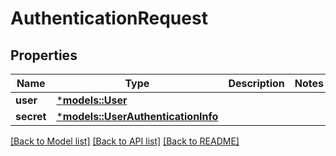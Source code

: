 # AuthenticationRequest

## Properties
Name | Type | Description | Notes
------------ | ------------- | ------------- | -------------
**user** | [***models::User**](User.md) |  | 
**secret** | [***models::UserAuthenticationInfo**](UserAuthenticationInfo.md) |  | 

[[Back to Model list]](../README.md#documentation-for-models) [[Back to API list]](../README.md#documentation-for-api-endpoints) [[Back to README]](../README.md)


